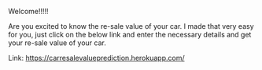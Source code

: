 Welcome!!!!!

Are you excited to know the re-sale value of your car. I made that very easy for you, just click on the below link and enter the necessary details and get your re-sale value of your car.

Link:
https://carresalevalueprediction.herokuapp.com/
